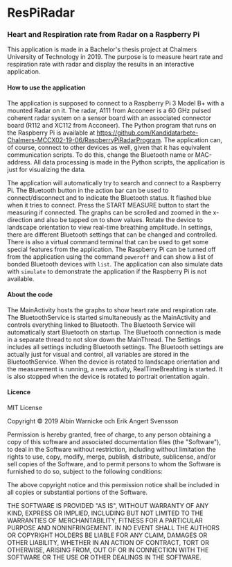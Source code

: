 # ResPiRadar
### Heart and Respiration rate from Radar on a Raspberry Pi
This application is made in a Bachelor's thesis project at Chalmers University of Technology in 2019. 
The purpose is to measure heart rate and respiration rate with radar and display the results in an interactive application.

#### How to use the application
The application is supposed to connect to a Raspberry Pi 3 Model B+ with a mounted Radar on it. 
The radar, A111 from Acconeer is a 60 GHz pulsed coherent radar system on a sensor board with an associated connector board 
(R112 and XC112 from Acconeer). The Python program that runs on the Raspberry Pi is available at 
https://github.com/Kandidatarbete-Chalmers-MCCX02-19-06/RaspberryPiRadarProgram. 
The application can, of course, connect to other devices as well, given that it has equivalent communication scripts. 
To do this, change the Bluetooth name or MAC-address. 
All data processing is made in the Python scripts, the application is just for visualizing the data.

The application will automatically try to search and connect to a Raspberry Pi. 
The Bluetooth button in the action bar can be used to connect/disconnect and to indicate the Bluetooth status. 
It flashed blue when it tries to connect. Press the START MEASURE button to start the measuring if connected. 
The graphs can be scrolled and zoomed in the x-direction and also be tapped on to show values. 
Rotate the device to landscape orientation to view real-time breathing amplitude. 
In settings, there are different Bluetooth settings that can be changed and controlled. 
There is also a virtual command terminal that can be used to get some special features from the application.
The Raspberry Pi can be turned off from the application using the command `poweroff` 
and can show a list of bonded Bluetooth devices with `list`.
The application can also simulate data with `simulate` to demonstrate the application if the Raspberry Pi is not available.

#### About the code
The MainActivity hosts the graphs to show heart rate and respiration rate. 
The BluetoothService is started simultaneously as the MainActivity and controls everything linked to Bluetooth.
The Bluetooth Service will automatically start Bluetooth on startup. 
The Bluetooth connection is made in a separate thread to not slow down the MainThread. 
The Settings includes all settings including Bluetooth settings. 
The Bluetooth settings are actually just for visual and control, all variables are stored in the BluetoothService. 
When the device is rotated to landscape orientation and the measurement is running, a new activity, RealTimeBreahting is started. 
It is also stopped when the device is rotated to portrait orientation again. 

#### Licence
MIT License

Copyright © 2019 Albin Warnicke och Erik Angert Svensson

Permission is hereby granted, free of charge, to any person obtaining a copy
of this software and associated documentation files (the "Software"), to deal
in the Software without restriction, including without limitation the rights
to use, copy, modify, merge, publish, distribute, sublicense, and/or sell
copies of the Software, and to permit persons to whom the Software is
furnished to do so, subject to the following conditions:

The above copyright notice and this permission notice shall be included in all
copies or substantial portions of the Software.

THE SOFTWARE IS PROVIDED "AS IS", WITHOUT WARRANTY OF ANY KIND, EXPRESS OR
IMPLIED, INCLUDING BUT NOT LIMITED TO THE WARRANTIES OF MERCHANTABILITY,
FITNESS FOR A PARTICULAR PURPOSE AND NONINFRINGEMENT. IN NO EVENT SHALL THE
AUTHORS OR COPYRIGHT HOLDERS BE LIABLE FOR ANY CLAIM, DAMAGES OR OTHER
LIABILITY, WHETHER IN AN ACTION OF CONTRACT, TORT OR OTHERWISE, ARISING FROM,
OUT OF OR IN CONNECTION WITH THE SOFTWARE OR THE USE OR OTHER DEALINGS IN THE
SOFTWARE.



